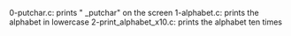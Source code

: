 0-putchar.c: prints " _putchar" on the screen
1-alphabet.c: prints the alphabet in lowercase
2-print_alphabet_x10.c: prints the alphabet ten times
